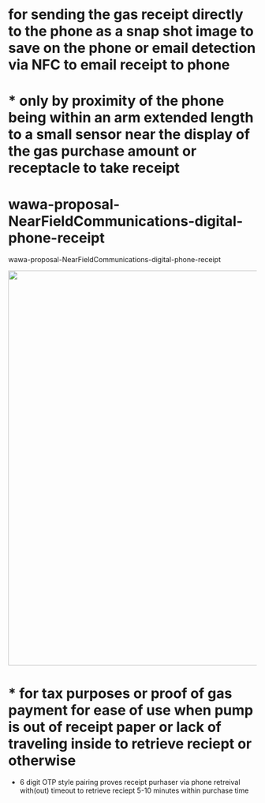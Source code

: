 # for sending the gas receipt directly to the phone as a snap shot image to save on the phone or email detection via NFC to email receipt to phone
# * only by proximity of the phone being within an arm extended length to a small sensor near the display of the gas purchase amount  or receptacle to take receipt 

# wawa-proposal-NearFieldCommunications-digital-phone-receipt
wawa-proposal-NearFieldCommunications-digital-phone-receipt


<p align="center"><img src="https://i.imgur.com/lTJIhwX.png" width="800"></p>

# * for tax purposes or proof of gas payment for ease of use when pump is out of receipt paper or lack of traveling inside to retrieve reciept or otherwise

* 6 digit OTP style pairing proves receipt purhaser via phone retreival with(out) timeout to retrieve reciept 5-10 minutes within purchase time
